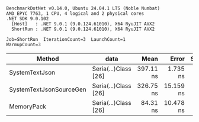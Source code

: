 ```

BenchmarkDotNet v0.14.0, Ubuntu 24.04.1 LTS (Noble Numbat)
AMD EPYC 7763, 1 CPU, 4 logical and 2 physical cores
.NET SDK 9.0.102
  [Host]   : .NET 9.0.1 (9.0.124.61010), X64 RyuJIT AVX2
  ShortRun : .NET 9.0.1 (9.0.124.61010), X64 RyuJIT AVX2

Job=ShortRun  IterationCount=3  LaunchCount=1  
WarmupCount=3  

```
| Method                  | data                 | Mean      | Error     | StdDev   | Min       | Max       | Gen0   | Allocated |
|------------------------ |--------------------- |----------:|----------:|---------:|----------:|----------:|-------:|----------:|
| SystemTextJson          | Seria(...)Class [26] | 397.11 ns |  1.735 ns | 0.095 ns | 397.02 ns | 397.21 ns | 0.0196 |     328 B |
| SystemTextJsonSourceGen | Seria(...)Class [26] | 326.75 ns | 15.159 ns | 0.831 ns | 326.00 ns | 327.64 ns | 0.0219 |     368 B |
| MemoryPack              | Seria(...)Class [26] |  84.31 ns | 10.478 ns | 0.574 ns |  83.91 ns |  84.97 ns | 0.0076 |     128 B |
